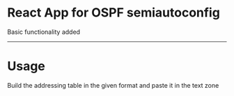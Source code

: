 # React App for OSPF semiautoconfig
Basic functionality added

---
# Usage
Build the addressing table in the given format and paste it in the text zone
